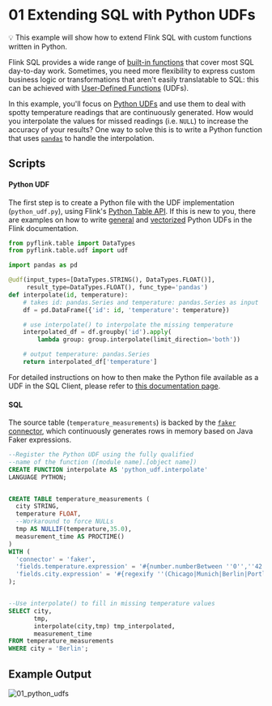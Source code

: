 # 01 Extending SQL with Python UDFs

:bulb: This example will show how to extend Flink SQL with custom functions written in Python.

Flink SQL provides a wide range of [built-in functions](https://ci.apache.org/projects/flink/flink-docs-stable/dev/table/functions/systemFunctions.html) that cover most SQL day-to-day work. Sometimes, you need more flexibility to express custom business logic or transformations that aren't easily translatable to SQL: this can be achieved with [User-Defined Functions](https://ci.apache.org/projects/flink/flink-docs-stable/dev/table/functions/udfs.html) (UDFs).

In this example, you'll focus on [Python UDFs](https://ci.apache.org/projects/flink/flink-docs-stable/dev/python/table-api-users-guide/udfs/python_udfs.html) and use them to deal with spotty temperature readings that are continuously generated. How would you interpolate the values for missed readings (i.e. `NULL`) to increase the accuracy of your results? One way to solve this is to write a Python function that uses [`pandas`](https://pandas.pydata.org/) to handle the interpolation.

## Scripts

#### Python UDF

The first step is to create a Python file with the UDF implementation (`python_udf.py`), using Flink's [Python Table API](https://ci.apache.org/projects/flink/flink-docs-stable/dev/python/table-api-users-guide/intro_to_table_api.html). If this is new to you, there are examples on how to write [general](https://ci.apache.org/projects/flink/flink-docs-stable/dev/python/table-api-users-guide/udfs/python_udfs.html) and [vectorized](https://ci.apache.org/projects/flink/flink-docs-stable/dev/python/table-api-users-guide/udfs/vectorized_python_udfs.html) Python UDFs in the Flink documentation.

```python
from pyflink.table import DataTypes
from pyflink.table.udf import udf

import pandas as pd

@udf(input_types=[DataTypes.STRING(), DataTypes.FLOAT()],
     result_type=DataTypes.FLOAT(), func_type='pandas')
def interpolate(id, temperature):
    # takes id: pandas.Series and temperature: pandas.Series as input
    df = pd.DataFrame({'id': id, 'temperature': temperature})

    # use interpolate() to interpolate the missing temperature
    interpolated_df = df.groupby('id').apply(
        lambda group: group.interpolate(limit_direction='both'))

    # output temperature: pandas.Series
    return interpolated_df['temperature']
```

For detailed instructions on how to then make the Python file available as a UDF in the SQL Client, please refer to [this documentation page](https://ci.apache.org/projects/flink/flink-docs-stable/dev/table/sqlClient.html#user-defined-functions).

#### SQL

The source table (`temperature_measurements`) is backed by the [`faker` connector](https://github.com/knaufk/flink-faker), which continuously generates rows in memory based on Java Faker expressions. 

```sql
--Register the Python UDF using the fully qualified 
--name of the function ([module name].[object name])
CREATE FUNCTION interpolate AS 'python_udf.interpolate' 
LANGUAGE PYTHON;


CREATE TABLE temperature_measurements (
  city STRING,
  temperature FLOAT,
  --Workaround to force NULLs
  tmp AS NULLIF(temperature,35.0),
  measurement_time AS PROCTIME()
)
WITH (
  'connector' = 'faker',
  'fields.temperature.expression' = '#{number.numberBetween ''0'',''42''}',
  'fields.city.expression' = '#{regexify ''(Chicago|Munich|Berlin|Portland|Seattle|New York){1}''}'
);


--Use interpolate() to fill in missing temperature values
SELECT city,
       tmp,
       interpolate(city,tmp) tmp_interpolated,
       measurement_time
FROM temperature_measurements
WHERE city = 'Berlin';
```

## Example Output

![01_python_udfs](https://user-images.githubusercontent.com/23521087/106631710-4d789e80-657d-11eb-86b9-e49c823ec8bb.gif)
